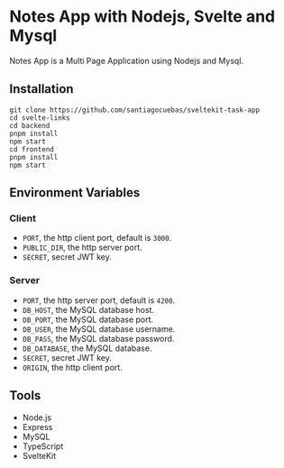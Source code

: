 # Notes App with Nodejs, Svelte and Mysql
Notes App is a Multi Page Application using Nodejs and Mysql.

## Installation
```
git clone https://github.com/santiagocuebas/sveltekit-task-app
cd svelte-links
cd backend
pnpm install
npm start
cd frontend
pnpm install
npm start
```

## Environment Variables
### Client
- `PORT`, the http client port, default is `3000`.
- `PUBLIC_DIR`, the http server port.
- `SECRET`, secret JWT key.
### Server
- `PORT`, the http server port, default is `4200`.
- `DB_HOST`, the MySQL database host.
- `DB_PORT`, the MySQL database port.
- `DB_USER`, the MySQL database username.
- `DB_PASS`, the MySQL database password.
- `DB_DATABASE`, the MySQL database.
- `SECRET`, secret JWT key.
- `ORIGIN`, the http client port.

## Tools
- Node.js
- Express
- MySQL
- TypeScript
- SvelteKit
